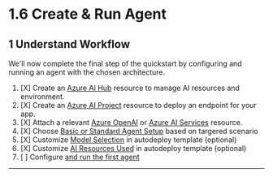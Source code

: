 # 1.6 Create & Run Agent


## 1 Understand Workflow

We'll now complete the final step of the quickstart by configuring and running an agent with the chosen architecture.

1. [X] Create an [Azure AI Hub](hhttps://learn.microsoft.com/en-us/azure/ai-studio/how-to/create-azure-ai-resource?tabs=portal) resource to manage AI resources and environment.
1. [X] Create an [Azure AI Project](https://learn.microsoft.com/en-us/azure/ai-studio/how-to/create-projects?tabs=ai-studio) resource to deploy an endpoint for your app.
1. [X] Attach a relevant [Azure OpenAI](https://learn.microsoft.com/en-us/azure/ai-services/openai/overview?context=%2Fazure%2Fai-studio%2Fcontext%2Fcontext) or [Azure AI Services](https://learn.microsoft.com/en-us/azure/ai-services/what-are-ai-services?context=%2Fazure%2Fai-studio%2Fcontext%2Fcontext) resource.
1. [X] Choose [Basic or Standard Agent Setup](https://learn.microsoft.com/en-us/azure/ai-services/agents/quickstart?pivots=programming-language-python-azure#choose-basic-or-standard-agent-setup) based on targered scenario
1. [X] Customize [Model Selection](https://learn.microsoft.com/en-us/azure/ai-services/agents/quickstart?pivots=programming-language-python-azure#optional-model-selection-in-autodeploy-template) in autodeploy template (optional)
1. [X] Customize [AI Resources Used](https://learn.microsoft.com/en-us/azure/ai-services/agents/quickstart?pivots=programming-language-python-azure#optional-use-your-own-resources-during-agent-setup) in autodeploy template (optional)
1. [ ] Configure [and run the first agent](https://learn.microsoft.com/en-us/azure/ai-services/agents/quickstart?pivots=programming-language-python-azure#configure-and-run-an-agent)

---